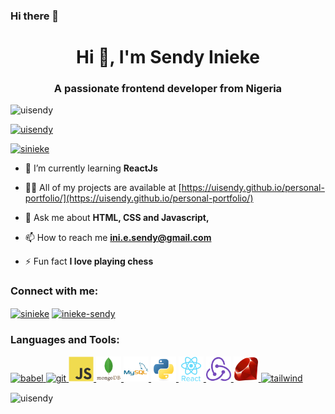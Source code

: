 ### Hi there 👋

<h1 align="center">Hi 👋, I'm Sendy Inieke</h1>
<h3 align="center">A passionate frontend developer from Nigeria</h3>

<p align="left"> <img src="https://komarev.com/ghpvc/?username=uisendy&label=Profile%20views&color=0e75b6&style=flat" alt="uisendy" /> </p>

<p align="left"> <a href="https://github.com/ryo-ma/github-profile-trophy"><img src="https://github-profile-trophy.vercel.app/?username=uisendy" alt="uisendy" /></a> </p>

<p align="left"> <a href="https://twitter.com/sinieke" target="blank"><img src="https://img.shields.io/twitter/follow/sinieke?logo=twitter&style=for-the-badge" alt="sinieke" /></a> </p>

- 🌱 I’m currently learning **ReactJs**

- 👨‍💻 All of my projects are available at [https://uisendy.github.io/personal-portfolio/](https://uisendy.github.io/personal-portfolio/)

- 💬 Ask me about **HTML, CSS and Javascript,**

- 📫 How to reach me **ini.e.sendy@gmail.com**

- ⚡ Fun fact **I love playing chess**

<h3 align="left">Connect with me:</h3>
<p align="left">
<a href="https://twitter.com/sinieke" target="blank"><img align="center" src="https://raw.githubusercontent.com/rahuldkjain/github-profile-readme-generator/master/src/images/icons/Social/twitter.svg" alt="sinieke" height="30" width="40" /></a>
<a href="https://linkedin.com/in/inieke-sendy" target="blank"><img align="center" src="https://raw.githubusercontent.com/rahuldkjain/github-profile-readme-generator/master/src/images/icons/Social/linked-in-alt.svg" alt="inieke-sendy" height="30" width="40" /></a>
</p>

<h3 align="left">Languages and Tools:</h3>
<p align="left"> <a href="https://babeljs.io/" target="_blank" rel="noreferrer"> <img src="https://www.vectorlogo.zone/logos/babeljs/babeljs-icon.svg" alt="babel" width="40" height="40"/> </a> <a href="https://git-scm.com/" target="_blank" rel="noreferrer"> <img src="https://www.vectorlogo.zone/logos/git-scm/git-scm-icon.svg" alt="git" width="40" height="40"/> </a> <a href="https://developer.mozilla.org/en-US/docs/Web/JavaScript" target="_blank" rel="noreferrer"> <img src="https://raw.githubusercontent.com/devicons/devicon/master/icons/javascript/javascript-original.svg" alt="javascript" width="40" height="40"/> </a> <a href="https://www.mongodb.com/" target="_blank" rel="noreferrer"> <img src="https://raw.githubusercontent.com/devicons/devicon/master/icons/mongodb/mongodb-original-wordmark.svg" alt="mongodb" width="40" height="40"/> </a> <a href="https://www.mysql.com/" target="_blank" rel="noreferrer"> <img src="https://raw.githubusercontent.com/devicons/devicon/master/icons/mysql/mysql-original-wordmark.svg" alt="mysql" width="40" height="40"/> </a> <a href="https://www.python.org" target="_blank" rel="noreferrer"> <img src="https://raw.githubusercontent.com/devicons/devicon/master/icons/python/python-original.svg" alt="python" width="40" height="40"/> </a> <a href="https://reactjs.org/" target="_blank" rel="noreferrer"> <img src="https://raw.githubusercontent.com/devicons/devicon/master/icons/react/react-original-wordmark.svg" alt="react" width="40" height="40"/> </a> <a href="https://redux.js.org" target="_blank" rel="noreferrer"> <img src="https://raw.githubusercontent.com/devicons/devicon/master/icons/redux/redux-original.svg" alt="redux" width="40" height="40"/> </a> <a href="https://www.ruby-lang.org/en/" target="_blank" rel="noreferrer"> <img src="https://raw.githubusercontent.com/devicons/devicon/master/icons/ruby/ruby-original.svg" alt="ruby" width="40" height="40"/> </a> <a href="https://tailwindcss.com/" target="_blank" rel="noreferrer"> <img src="https://www.vectorlogo.zone/logos/tailwindcss/tailwindcss-icon.svg" alt="tailwind" width="40" height="40"/> </a> </p>

<p><img align="center" src="https://github-readme-stats.vercel.app/api/top-langs?username=uisendy&show_icons=true&locale=en&layout=compact" alt="uisendy" /></p>
